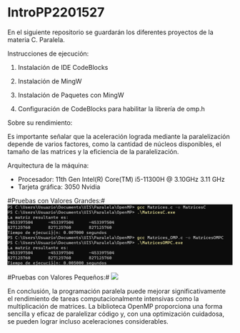 # IntroPP2201527
En el siguiente repositorio se guardarán los diferentes proyectos de la materia C. Paralela.

Instrucciones de ejecución:

1. Instalación de IDE CodeBlocks

2. Instalación de MingW

3. Instalación de Paquetes con MingW

4. Configuración de CodeBlocks para habilitar la librería de omp.h  

Sobre su rendimiento: 

Es importante señalar que la aceleración lograda mediante la paralelización depende de varios factores, como la cantidad de núcleos disponibles, el tamaño de las matrices y la eficiencia de la paralelización. 

Arquitectura de la máquina:

- Procesador: 11th Gen Intel(R) Core(TM) i5-11300H @ 3.10GHz   3.11 GHz
- Tarjeta gráfica: 3050 Nvidia 

#Pruebas con Valores Grandes:#
![](https://github.com/Sntgo22/IntroPP2201527/blob/main/imgs/Pruebas%20Matrices%20Grandes.png)

#Pruebas con Valores Pequeños:#
![](https://github.com/Sntgo22/IntroPP2201527/blob/main/imgs/Pruebas%20Matrices%20Pequeñas.png)

En conclusión, la programación paralela puede mejorar significativamente el rendimiento de tareas computacionalmente intensivas como la multiplicación de matrices. La biblioteca OpenMP proporciona una forma sencilla y eficaz de paralelizar código y, con una optimización cuidadosa, se pueden lograr incluso aceleraciones considerables.


